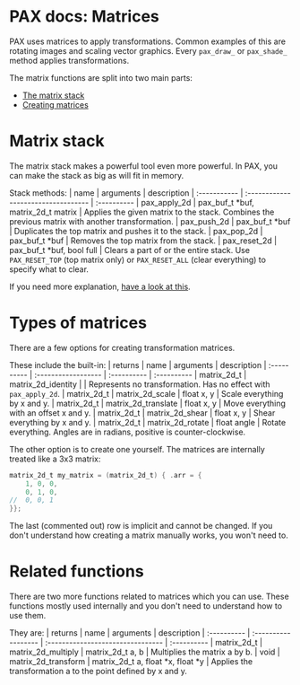 # PAX docs: Matrices

PAX uses matrices to apply transformations.
Common examples of this are rotating images and scaling vector graphics.
Every `pax_draw_` or `pax_shade_` method applies transformations.

The matrix functions are split into two main parts:
- [The matrix stack](#matrix-stack)
- [Creating matrices](#types-of-matrices)

# Matrix stack

The matrix stack makes a powerful tool even more powerful.
In PAX, you can make the stack as big as will fit in memory.

Stack methods:
| name         | arguments                           | description
| :----------- | :---------------------------------- | :----------
| pax_apply_2d | pax_buf_t \*buf, matrix_2d_t matrix | Applies the given matrix to the stack. Combines the previous matrix with another transformation.
| pax_push_2d  | pax_buf_t \*buf                     | Duplicates the top matrix and pushes it to the stack.
| pax_pop_2d   | pax_buf_t \*buf                     | Removes the top matrix from the stack.
| pax_reset_2d | pax_buf_t \*buf, bool full          | Clears a part of or the entire stack. Use `PAX_RESET_TOP` (top matrix only) or `PAX_RESET_ALL` (clear everything) to specify what to clear.

If you need more explanation, [have a look at this](README.md#api-reference-matrix-transformations).

# Types of matrices

There are a few options for creating transformation matrices.

These include the built-in:
| returns     | name                | arguments   | description
| :---------- | :------------------ | :---------- | :----------
| matrix_2d_t | matrix_2d_identity  |             | Represents no transformation. Has no effect with `pax_apply_2d`.
| matrix_2d_t | matrix_2d_scale     | float x, y  | Scale everything by x and y.
| matrix_2d_t | matrix_2d_translate | float x, y  | Move everything with an offset x and y.
| matrix_2d_t | matrix_2d_shear     | float x, y  | Shear everything by x and y.
| matrix_2d_t | matrix_2d_rotate    | float angle | Rotate everything. Angles are in radians, positive is counter-clockwise.

The other option is to create one yourself.
The matrices are internally treated like a 3x3 matrix:
```c
matrix_2d_t my_matrix = (matrix_2d_t) { .arr = {
    1, 0, 0,
    0, 1, 0,
//  0, 0, 1
}};
```
The last (commented out) row is implicit and cannot be changed.
If you don't understand how creating a matrix manually works, you won't need to.

# Related functions

There are two more functions related to matrices which you can use.
These functions mostly used internally and you don't need to understand how to use them.

They are:
| returns     | name                | arguments                         | description
| :---------- | :------------------ | :-------------------------------- | :----------
| matrix_2d_t | matrix_2d_multiply  | matrix_2d_t a, b                  | Multiplies the matrix a by b.
| void        | matrix_2d_transform | matrix_2d_t a, float *x, float *y | Applies the transformation a to the point defined by x and y.
